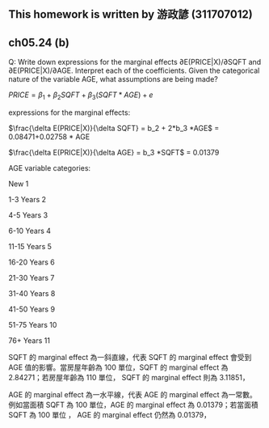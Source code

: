 ## This homework is written by 游政諺 (311707012)
## ch05.24 (b)
Q: Write down expressions for the marginal effects ∂E(PRICE|X)/∂SQFT and
∂E(PRICE|X)/∂AGE. Interpret each of the coefficients. Given the categorical nature of the
variable AGE, what assumptions are being made?

$PRICE = \beta_1 + \beta_2 SQFT + \beta_3 (SQFT * AGE)+e$

expressions for the marginal effects:

$\frac{\delta E(PRICE|X)}{\delta SQFT} = b_2 + 2*b_3 *AGE$ = 0.08471+0.02758 * AGE

$\frac{\delta E(PRICE|X)}{\delta AGE} = b_3 *SQFT$ = 0.01379

AGE variable categories:

New		1

1-3 Years 	2

4-5 Years	3

6-10 Years	4

11-15 Years	5

16-20 Years	6

21-30 Years	7

31-40 Years	8

41-50 Years	9

51-75 Years	10

76+ Years	11

SQFT 的 marginal effect 為一斜直線，代表 SQFT 的 marginal effect 會受到 AGE 值的影響。當房屋年齡為 100 單位，SQFT 的 marginal effect 為 2.84271；若房屋年齡為 110 單位， SQFT 的 marginal effect 則為 3.11851，

AGE 的 marginal effect 為一水平線，代表 AGE 的 marginal effect 為一常數。例如當面積 SQFT 為 100 單位，AGE 的 marginal effect 為 0.01379；若當面積 SQFT 為 100 單位 ， AGE 的 marginal effect 仍然為 0.01379，

